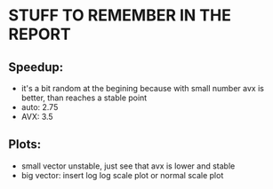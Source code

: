 # STUFF TO REMEMBER IN THE REPORT
## Speedup:
- it's a bit random at the begining because with small number avx is better, than reaches a stable point
- auto: 2.75
- AVX:  3.5

## Plots:
- small vector unstable, just see that avx is lower and stable
- big vector: insert log log scale plot or normal scale plot